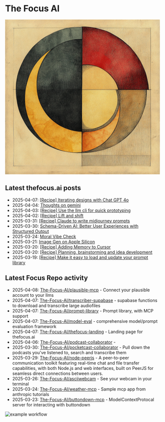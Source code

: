 # The Focus AI

![logo](../img/thefocusai.png)

## Latest thefocus.ai posts

 - 2025-04-07: [[Recipe] Iterating designs with Chat GPT 4o](https://thefocus.ai/recipes/iterating-designs-with-chatgpt4o/)
 - 2025-04-04: [Thoughts on gemini](https://thefocus.ai/posts/thoughts-on-gemini/)
 - 2025-04-03: [[Recipe] Use the llm cli for quick prototyping](https://thefocus.ai/recipes/llm-for-quick-prototyping/)
 - 2025-04-02: [[Recipe] Lift and shift](https://thefocus.ai/recipes/lift-and-shift/)
 - 2025-03-31: [[Recipe] Claude to write midjourney prompts](https://thefocus.ai/recipes/using-claude-to-write-midjourney-prompts/)
 - 2025-03-30: [Schema-Driven AI: Better User Experiences with Structured Output](https://thefocus.ai/posts/using-structured-output/)
 - 2025-03-24: [Moral Vibe Check](https://thefocus.ai/posts/moral-vibe-check/)
 - 2025-03-21: [Image Gen on Apple Silicon](https://thefocus.ai/use-cases/flux-images/)
 - 2025-03-20: [[Recipe] Adding Memory to Cursor](https://thefocus.ai/recipes/add-memory-to-cursor/)
 - 2025-03-20: [[Recipe] Planning, brainstorming and idea development](https://thefocus.ai/recipes/product-ideation/)
 - 2025-03-19: [[Recipe] Make it easy to load and update your prompt library](https://thefocus.ai/recipes/load-and-save-your-prompts/)

## Latest Focus Repo activity

 - 2025-04-08: [The-Focus-AI/plausible-mcp](https://github.com/The-Focus-AI/plausible-mcp) - Connect your plausible account to your llms
 - 2025-04-07: [The-Focus-AI/transcriber-supabase](https://github.com/The-Focus-AI/transcriber-supabase) - supabase functions to download and transcribe large audiofiles
 - 2025-04-07: [The-Focus-AI/prompt-library](https://github.com/The-Focus-AI/prompt-library) - Prompt library, with MCP support
 - 2025-04-07: [The-Focus-AI/model-eval](https://github.com/The-Focus-AI/model-eval) - comprehensive model/prompt evaluation framework
 - 2025-04-07: [The-Focus-AI/thefocus-landing](https://github.com/The-Focus-AI/thefocus-landing) - Landing page for thefocus.ai
 - 2025-04-06: [The-Focus-AI/podcast-collaborator](https://github.com/The-Focus-AI/podcast-collaborator) - 
 - 2025-03-30: [The-Focus-AI/pocketcast-collaborator](https://github.com/The-Focus-AI/pocketcast-collaborator) - Pull down the podcasts you've listened to, search and transcribe them
 - 2025-03-29: [The-Focus-AI/node-peerjs](https://github.com/The-Focus-AI/node-peerjs) - A peer-to-peer communication toolkit featuring real-time chat and file transfer capabilities, with both Node.js and web interfaces, built on PeerJS for seamless direct connections between users.
 - 2025-03-26: [The-Focus-AI/asciiwebcam](https://github.com/The-Focus-AI/asciiwebcam) - See your webcam in your terminal
 - 2025-03-24: [The-Focus-AI/weather-mcp](https://github.com/The-Focus-AI/weather-mcp) - Sample mcp app from anthropic tutorials
 - 2025-03-23: [The-Focus-AI/buttondown-mcp](https://github.com/The-Focus-AI/buttondown-mcp) - ModelContextProtocal server for interacting with buttondown

![example workflow](https://github.com/The-Focus-AI/.github/actions/workflows/build.yml/badge.svg)
